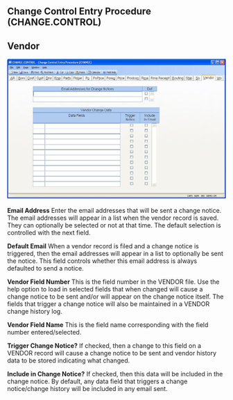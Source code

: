 ##  Change Control Entry Procedure (CHANGE.CONTROL)

<PageHeader />

##  Vendor

![](./CHANGE-CONTROL-19.jpg)

**Email Address** Enter the email addresses that will be sent a change notice.
The email addresses will appear in a list when the vendor record is saved.
They can optionally be selected or not at that time. The default selection is
controlled with the next field.  
  
**Default Email** When a vendor record is filed and a change notice is
triggered, then the email addresses will appear in a list to optionally be
sent the notice. This field controls whether this email address is always
defaulted to send a notice.  
  
**Vendor Field Number** This is the field number in the VENDOR file. Use the
help option to load in selected fields that when changed will cause a change
notice to be sent and/or will appear on the change notice itself. The fields
that trigger a change notice will also be maintained in a VENDOR change
history log.  
  
**Vendor Field Name** This is the field name corresponding with the field
number entered/selected.  
  
**Trigger Change Notice?** If checked, then a change to this field on a VENDOR
record will cause a change notice to be sent and vendor history data to be
stored indicating what changed.  
  
**Include in Change Notice?** If checked, then this data will be included in
the change notice. By default, any data field that triggers a change
notice/change history will be included in any email sent.  
  
  
<badge text= "Version 8.10.57" vertical="middle" />

<PageFooter />